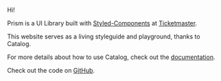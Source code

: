 Hi!

Prism is a UI Library built with [Styled-Components](https://www.styled-components.com/) at [Ticketmaster](https://www.ticketmaster.com).

This website serves as a living styleguide and playground, thanks to Catalog.

For more details about how to use Catalog, check out the [documentation](https://docs.catalog.style/).

Check out the code on [GitHub](https://github.com/Ticketmaster/prism).
